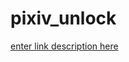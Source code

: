 # pixiv_unlock
[enter link description here](javascript:%28function%28d%29%7Bs%20=%20d.createElement%28%27script%27%29;s.setAttribute%28%27src%27,%20%27http://hanabiguo.github.io/javascripts/punlock.js%27%29;s.setAttribute%28%27charset%27,%20%27utf-8%27%29;d.getElementsByTagName%28%27head%27%29%5B0%5D.appendChild%28s%29;%7D%29%28document%29)

